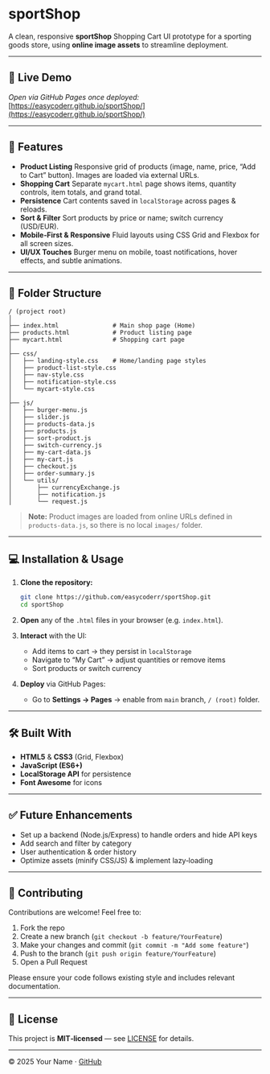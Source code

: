 # sportShop

A clean, responsive **sportShop** Shopping Cart UI prototype for a sporting goods store, using **online image assets** to streamline deployment.

---

## 🚀 Live Demo

*Open via GitHub Pages once deployed:*
[https://easycoderr.github.io/sportShop/](https://easycoderr.github.io/sportShop/)

---

## 🎯 Features

* **Product Listing**
  Responsive grid of products (image, name, price, “Add to Cart” button). Images are loaded via external URLs.
* **Shopping Cart**
  Separate `mycart.html` page shows items, quantity controls, item totals, and grand total.
* **Persistence**
  Cart contents saved in `localStorage` across pages & reloads.
* **Sort & Filter**
  Sort products by price or name; switch currency (USD/EUR).
* **Mobile‑First & Responsive**
  Fluid layouts using CSS Grid and Flexbox for all screen sizes.
* **UI/UX Touches**
  Burger menu on mobile, toast notifications, hover effects, and subtle animations.

---

## 📂 Folder Structure

```
/ (project root)
│
├── index.html               # Main shop page (Home)
├── products.html            # Product listing page
├── mycart.html              # Shopping cart page
│
├── css/
│   ├── landing-style.css    # Home/landing page styles
│   ├── product-list-style.css
│   ├── nav-style.css
│   ├── notification-style.css
│   └── mycart-style.css
│
├── js/
│   ├── burger-menu.js
│   ├── slider.js
│   ├── products-data.js
│   ├── products.js
│   ├── sort-product.js
│   ├── switch-currency.js
│   ├── my-cart-data.js
│   ├── my-cart.js
│   ├── checkout.js
│   ├── order-summary.js
│   └── utils/
│       ├── currencyExchange.js
│       ├── notification.js
│       └── request.js
```

> **Note:** Product images are loaded from online URLs defined in `products-data.js`, so there is no local `images/` folder.

---

## 💻 Installation & Usage

1. **Clone the repository:**

   ```bash
   git clone https://github.com/easycoderr/sportShop.git
   cd sportShop
   ```
2. **Open** any of the `.html` files in your browser (e.g. `index.html`).
3. **Interact** with the UI:

   * Add items to cart → they persist in `localStorage`
   * Navigate to “My Cart” → adjust quantities or remove items
   * Sort products or switch currency
4. **Deploy** via GitHub Pages:

   * Go to **Settings → Pages** → enable from `main` branch, `/ (root)` folder.

---

## 🛠 Built With

* **HTML5** & **CSS3** (Grid, Flexbox)
* **JavaScript (ES6+)**
* **LocalStorage API** for persistence
* **Font Awesome** for icons

---

## ✅ Future Enhancements

* Set up a backend (Node.js/Express) to handle orders and hide API keys
* Add search and filter by category
* User authentication & order history
* Optimize assets (minify CSS/JS) & implement lazy‑loading

---

## 🤝 Contributing

Contributions are welcome! Feel free to:

1. Fork the repo
2. Create a new branch (`git checkout -b feature/YourFeature`)
3. Make your changes and commit (`git commit -m "Add some feature"`)
4. Push to the branch (`git push origin feature/YourFeature`)
5. Open a Pull Request

Please ensure your code follows existing style and includes relevant documentation.

---

## 📄 License

This project is **MIT‑licensed** — see [LICENSE](LICENSE) for details.

---

© 2025 Your Name · [GitHub](https://github.com/easycoderr)
